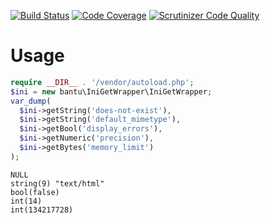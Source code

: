 [![Build Status](https://travis-ci.org/bantu/php-ini-get-wrapper.svg?branch=master)](https://travis-ci.org/bantu/php-ini-get-wrapper)
[![Code Coverage](https://scrutinizer-ci.com/g/bantu/php-ini-get-wrapper/badges/coverage.png?b=master)](https://scrutinizer-ci.com/g/bantu/php-ini-get-wrapper/?branch=master)
[![Scrutinizer Code Quality](https://scrutinizer-ci.com/g/bantu/php-ini-get-wrapper/badges/quality-score.png?b=master)](https://scrutinizer-ci.com/g/bantu/php-ini-get-wrapper/?branch=master)

# Usage

```php
require __DIR__ . '/vendor/autoload.php';
$ini = new bantu\IniGetWrapper\IniGetWrapper;
var_dump(
  $ini->getString('does-not-exist'),
  $ini->getString('default_mimetype'),
  $ini->getBool('display_errors'),
  $ini->getNumeric('precision'),
  $ini->getBytes('memory_limit')
);
```

```
NULL
string(9) "text/html"
bool(false)
int(14)
int(134217728)
```
